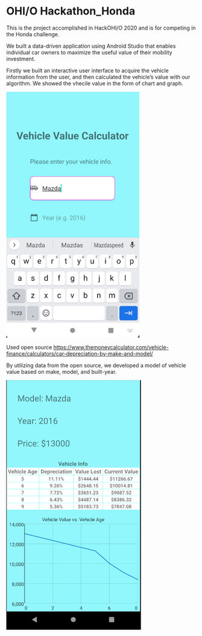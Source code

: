 # OHI/O Hackathon_Honda
This is the project accomplished in HackOHI/O 2020 and is for competing in the Honda challenge.

We built a data-driven application using Android Studio that enables individual car owners to maximize the useful value of their mobility investment.

Firstly we built an interactive user interface to acquire the vehicle information from the user, and then calculated the vehicle’s value with our algorithm.  We showed the vhecile value in the form of chart and graph.

<img src="Hack2.PNG">

Used open source  https://www.themoneycalculator.com/vehicle-finance/calculators/car-depreciation-by-make-and-model/

By utilizing data from the open source, we developed a model of vehicle value based on make, model, and built-year.

<img src="Hack3.PNG">

